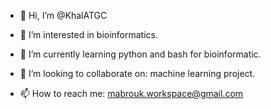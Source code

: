 - 👋 Hi, I’m @KhalATGC
- 👀 I’m interested in bioinformatics.
- 🌱 I’m currently learning python and bash for bioinformatic.
- 💞️ I’m looking to collaborate on: machine learning project.

- 📫 How to reach me: mabrouk.workspace@gmail.com


